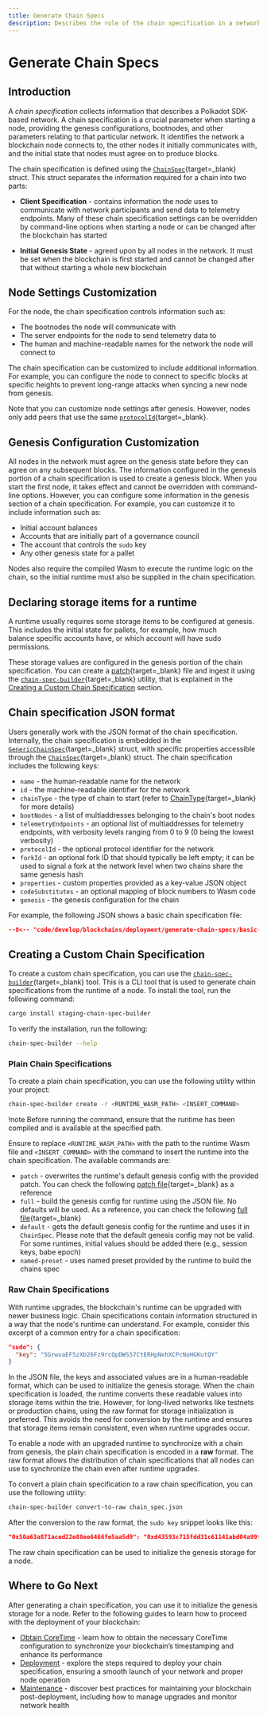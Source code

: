 ```yaml
---
title: Generate Chain Specs
description: Describes the role of the chain specification in a network, how to specify its parameters when starting a node, and how to customize and distribute it.
---
```


# Generate Chain Specs

## Introduction

A _chain specification_ collects information that describes a Polkadot SDK-based network. A chain specification is a crucial parameter when starting a node, providing the genesis configurations, bootnodes, and other parameters relating to that particular network. It identifies the network a blockchain node connects to, the other nodes it initially communicates with, and the initial state that nodes must agree on to produce blocks.

The chain specification is defined using the [`ChainSpec`](https://paritytech.github.io/polkadot-sdk/master/sc_chain_spec/struct.GenericChainSpec.html){target=\_blank} struct. This struct separates the information required for a chain into two parts:

- **Client Specification** - contains information the _node_ uses to communicate with network participants and send data to telemetry endpoints. Many of these chain specification settings can be overridden by command-line options when starting a node or can be changed after the blockchain has started

- **Initial Genesis State** -  agreed upon by all nodes in the network. It must be set when the blockchain is first started and cannot be changed after that without starting a whole new blockchain

## Node Settings Customization

For the node, the chain specification controls information such as:

- The bootnodes the node will communicate with
- The server endpoints for the node to send telemetry data to
- The human and machine-readable names for the network the node will connect to

The chain specification can be customized to include additional information. For example, you can configure the node to connect to specific blocks at specific heights to prevent long-range attacks when syncing a new node from genesis.

Note that you can customize node settings after genesis. However, nodes only add peers that use the same [`protocolId`](https://paritytech.github.io/polkadot-sdk/master/polkadot_parachain_lib/chain_spec/trait.ChainSpec.html#tymethod.protocol_id){target=_blank}.

## Genesis Configuration Customization

All nodes in the network must agree on the genesis state before they can agree on any subsequent blocks. The information configured in the genesis portion of a chain specification is used to create a genesis block. When you start the first node, it takes effect and cannot be overridden with command-line options. However, you can configure some information in the genesis section of a chain specification. For example, you can customize it to include information such as:

- Initial account balances
- Accounts that are initially part of a governance council
- The account that controls the `sudo` key
- Any other genesis state for a pallet

Nodes also require the compiled Wasm to execute the runtime logic on the chain, so the initial runtime must also be supplied in the chain specification.

## Declaring storage items for a runtime

A runtime usually requires some storage items to be configured at genesis. This includes the initial state for pallets, for example, how much balance specific accounts have, or which account will have sudo permissions.

These storage values are configured in the genesis portion of the chain specification. You can create a [patch](https://paritytech.github.io/polkadot-sdk/master/sc_chain_spec/index.html#chain-spec-formats){target=_blank} file and ingest it using the [`chain-spec-builder`](https://paritytech.github.io/polkadot-sdk/master/staging_chain_spec_builder/index.html){target=_blank} utility, that is explained in the [Creating a Custom Chain Specification](#creating-a-custom-chain-specification) section.

## Chain specification JSON format

Users generally work with the JSON format of the chain specification. Internally, the chain specification is embedded in the [`GenericChainSpec`](https://paritytech.github.io/polkadot-sdk/master/sc_chain_spec/struct.GenericChainSpec.html){target=\_blank} struct, with specific properties accessible through the [`ChainSpec`](https://paritytech.github.io/polkadot-sdk/master/sc_chain_spec/trait.ChainSpec.html){target=\_blank} struct. The chain specification includes the following keys:

- `name` - the human-readable name for the network
- `id` - the machine-readable identifier for the network
- `chainType` - the type of chain to start (refer to [ChainType](https://paritytech.github.io/polkadot-sdk/master/sc_chain_spec/enum.ChainType.html){target=\_blank} for more details)
- `bootNodes` - a list of multiaddresses belonging to the chain's boot nodes
- `telemetryEndpoints` - an optional list of multiaddresses for telemetry endpoints, with verbosity levels ranging from 0 to 9 (0 being the lowest verbosity)
- `protocolId` - the optional protocol identifier for the network
- `forkId` - an optional fork ID that should typically be left empty; it can be used to signal a fork at the network level when two chains share the same genesis hash
- `properties` - custom properties provided as a key-value JSON object
- `codeSubstitutes` - an optional mapping of block numbers to Wasm code
- `genesis` - the genesis configuration for the chain

For example, the following JSON shows a basic chain specification file:

```json
--8<-- "code/develop/blockchains/deployment/generate-chain-specs/basic-chain-specs.json"
``` 


## Creating a Custom Chain Specification

To create a custom chain specification, you can use the [`chain-spec-builder`](https://paritytech.github.io/polkadot-sdk/master/staging_chain_spec_builder/index.html){target=\_blank} tool. This is a CLI tool that is used to generate chain specifications from the runtime of a node. To install the tool, run the following command:

```bash
cargo install staging-chain-spec-builder
```

To verify the installation, run the following:

```bash
chain-spec-builder --help
```

### Plain Chain Specifications

To create a plain chain specification, you can use the following utility within your project:

```bash
chain-spec-builder create -r <RUNTIME_WASM_PATH> <INSERT_COMMAND> 
```

!note
    Before running the command, ensure that the runtime has been compiled and is available at the specified path.

Ensure to replace `<RUNTIME_WASM_PATH>` with the path to the runtime Wasm file and `<INSERT_COMMAND>` with the command to insert the runtime into the chain specification. The available commands are:

- `patch` - overwrites the runtime's default genesis config with the provided patch. You can check the following [patch file](https://github.com/paritytech/polkadot-sdk/blob/master/substrate/bin/utils/chain-spec-builder/tests/input/patch.json){target=\_blank} as a reference
- `full` - build the genesis config for runtime using the JSON file. No defaults will be used. As a reference, you can check the following [full file](https://github.com/paritytech/polkadot-sdk/blob/master/substrate/bin/utils/chain-spec-builder/tests/input/full.json){target=\_blank}
- `default` - gets the default genesis config for the runtime and uses it in `ChainSpec`. Please note that the default genesis config may not be valid. For some runtimes, initial values should be added there (e.g., session keys, babe epoch)
- `named-preset` - uses named preset provided by the runtime to build the chains spec

### Raw Chain Specifications

With runtime upgrades, the blockchain's runtime can be upgraded with newer business logic. Chain specifications contain information structured in a way that the node's runtime can understand. For example, consider this excerpt of a common entry for a chain specification:

```json
"sudo": {
  "key": "5GrwvaEF5zXb26Fz9rcQpDWS57CtERHpNehXCPcNoHGKutQY"
}
```

In the JSON file, the keys and associated values are in a human-readable format, which can be used to initialize the genesis storage. When the chain specification is loaded, the runtime converts these readable values into storage items within the trie. However, for long-lived networks like testnets or production chains, using the raw format for storage initialization is preferred. This avoids the need for conversion by the runtime and ensures that storage items remain consistent, even when runtime upgrades occur.

To enable a node with an upgraded runtime to synchronize with a chain from genesis, the plain chain specification is encoded in a **raw** format.
The raw format allows the distribution of chain specifications that all nodes can use to synchronize the chain even after runtime upgrades.

To convert a plain chain specification to a raw chain specification, you can use the following utility:

```bash
chain-spec-builder convert-to-raw chain_spec.json
```

After the conversion to the raw format, the `sudo key` snippet looks like this:

```json
"0x50a63a871aced22e88ee6466fe5aa5d9": "0xd43593c715fdd31c61141abd04a99fd6822c8558854ccde39a5684e7a56da27d",
```

The raw chain specification can be used to initialize the genesis storage for a node.

## Where to Go Next

After generating a chain specification, you can use it to initialize the genesis storage for a node. Refer to the following guides to learn how to proceed with the deployment of your blockchain:

- [Obtain CoreTime](TODO:update-path) - learn how to obtain the necessary CoreTime configuration to synchronize your blockchain’s timestamping and enhance its performance
- [Deployment](TODO:update-path) - explore the steps required to deploy your chain specification, ensuring a smooth launch of your network and proper node operation
- [Maintenance](TODO:update-path) - discover best practices for maintaining your blockchain post-deployment, including how to manage upgrades and monitor network health